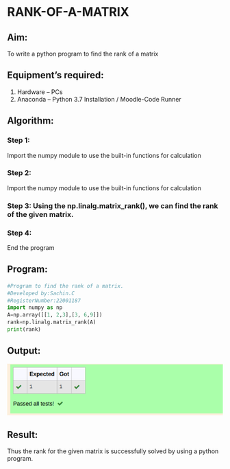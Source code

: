 # RANK-OF-A-MATRIX
## Aim:
To write a python program to find the rank of a matrix
## Equipment’s required:
1. 	Hardware – PCs
2. 	Anaconda – Python 3.7 Installation / Moodle-Code Runner
## Algorithm:
### Step 1:
Import the numpy module to use the built-in functions for calculation 
### Step 2: 
Import the numpy module to use the built-in functions for calculation
### Step 3: Using the np.linalg.matrix_rank(), we can find the rank of the given matrix.
### Step 4: 
End the program
## Program:
```python
#Program to find the rank of a matrix.
#Developed by:Sachin.C
#RegisterNumber:22001187
import numpy as np
A=np.array([[1, 2,3],[3, 6,9]])
rank=np.linalg.matrix_rank(A) 
print(rank)
```
## Output:
![output](/s2.png)

## Result:
Thus the rank for the given matrix is successfully solved by  using a python program.

